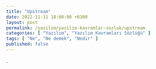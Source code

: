 ```yaml
---
title: "Upstream"
date: 2022-11-11 18:00:00 +0300
layout: post
permalink: /yazilim/yazilim-kavramlar-sozluk/upstream
categories: [ "Yazılım", "Yazılım Kavramları Sözlüğü" ]
tags: [ "Ne", "Ne demek", "Nedir" ]
published: false
---
```


.

